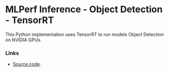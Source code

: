 # MLPerf Inference - Object Detection - TensorRT

This Python implementation uses TensorRT to run models Object Detection on NVIDIA GPUs.

### Links
- [Source code](https://github.com/ctuning/ck-mlperf/tree/master/program/object-detection-tensorrt-loadgen-py).
